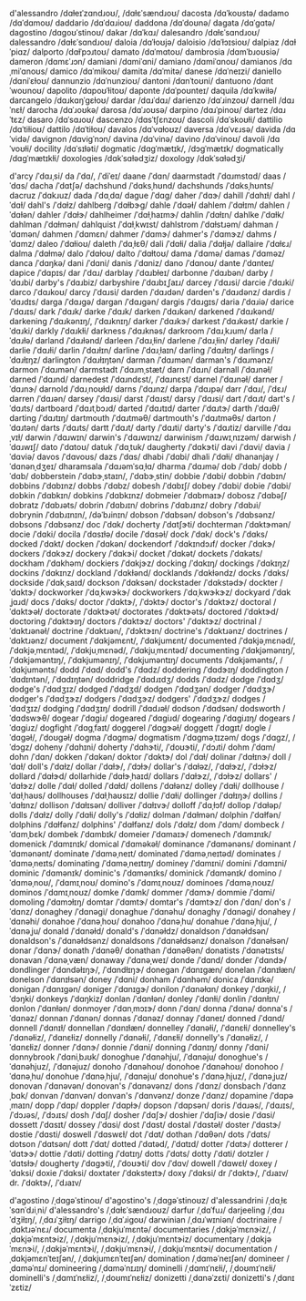 d'alessandro	/dɑɫeɪˈzɑndɹoʊ/, /dɑɫɛˈsændɹoʊ/
dacosta	/dɑˈkoʊstə/
dadamo	/dɑˈdɑmoʊ/
daddario	/dɑˈdɑɹioʊ/
daddona	/dɑˈdoʊnə/
dagata	/dɑˈɡɑtə/
dagostino	/dɑɡoʊˈstinoʊ/
dakar	/dɑˈkɑɹ/
dalesandro	/dɑɫɛˈsɑndɹoʊ/
dalessandro	/dɑɫɛˈsɑndɹoʊ/
daloia	/dɑˈɫoʊjə/
daloisio	/dɑˈɫɔɪsioʊ/
dalpiaz	/dɑɫˈpiɑz/
dalporto	/dɑɫˈpɔɹtoʊ/
damato	/dɑˈmɑtoʊ/
dambrosia	/dɑmˈbɹoʊsiə/
dameron	/dɑmɛˈɹɔn/
damiani	/dɑmiˈɑni/
damiano	/dɑmiˈɑnoʊ/
damianos	/dɑˌmiˈɑnoʊs/
damico	/dɑˈmikoʊ/
damita	/dɑˈmitə/
danese	/dɑˈneɪzi/
daniello	/dɑniˈɛɫoʊ/
dannunzio	/dɑˈnunzioʊ/
dantoni	/dɑnˈtoʊni/
dantuono	/dɑntˈwoʊnoʊ/
dapolito	/dɑpoʊˈɫitoʊ/
daponte	/dɑˈpoʊnteɪ/
daquila	/dɑˈkwiɫə/
darcangelo	/dɑɹkɑŋˈɡɛɫoʊ/
dardar	/dɑɹˈdɑɹ/
darienzo	/dɑˈɹinzoʊ/
darnell	/dɑɹˈnɛɫ/
darocha	/dɑˈɹoʊkə/
darosa	/dɑˈɹoʊsə/
darpino	/dɑɹˈpinoʊ/
dartez	/dɑɹˈtɛz/
dasaro	/dɑˈsɑɹoʊ/
dascenzo	/dɑsˈtʃɛnzoʊ/
dascoli	/dɑˈskoʊɫi/
dattilio	/dɑˈtiɫioʊ/
dattilo	/dɑˈtiɫoʊ/
davalos	/dɑˈvɑɫoʊz/
daversa	/dɑˈvɛɹsə/
davida	/dɑˈvidə/
davignon	/dɑviɡˈnɔn/
davina	/dɑˈvinə/
davino	/dɑˈvinoʊ/
davoli	/dɑˈvoʊɫi/
docility	/dɑˈsɪɫəti/
dogmatic	/dɑɡˈmætɪk/, /dɔɡˈmætɪk/
dogmatically	/dɑɡˈmætɪkɫi/
doxologies	/dɑkˈsɑɫədʒiz/
doxology	/dɑkˈsɑɫədʒi/

d'arcy	/ˈdɑɹˌsi/
da	/ˈdɑ/, /ˈdiˈeɪ/
daane	/ˈdɑn/
daarmstadt	/ˈdɑɹmstɑd/
daas	/ˈdɑs/
dacha	/ˈdɑtʃə/
dachshund	/ˈdɑksˌhʊnd/
dachshunds	/ˈdɑksˌhʊnts/
dacruz	/ˈdɑkɹuz/
dada	/ˈdɑˌdɑ/
dague	/ˈdɑɡ/
daher	/ˈdɑɝ/
dahill	/ˈdɑhɪɫ/
dahl	/ˈdɑɫ/
dahl's	/ˈdɑɫz/
dahlberg	/ˈdɑɫbɝɡ/
dahle	/ˈdɑəɫ/
dahlem	/ˈdɑɫɪm/
dahlen	/ˈdɑɫən/
dahler	/ˈdɑɫɝ/
dahlheimer	/ˈdɑɫˌhaɪmɝ/
dahlin	/ˈdɑɫɪn/
dahlke	/ˈdɑɫk/
dahlman	/ˈdɑɫmən/
dahlquist	/ˈdɑɫˌkwɪst/
dahlstrom	/ˈdɑɫstɹəm/
dahman	/ˈdɑmən/
dahmen	/ˈdɑmɛn/
dahmer	/ˈdɑmɝ/
dahmer's	/ˈdɑmɝz/
dahms	/ˈdɑmz/
daleo	/ˈdɑɫioʊ/
daleth	/ˈdɑˌɫɛθ/
dali	/ˈdɑɫi/
dalia	/ˈdɑɫjə/
dallaire	/ˈdɑɫɛɹ/
dalma	/ˈdɑɫmə/
dalo	/ˈdɑɫoʊ/
dalto	/ˈdɑɫtoʊ/
dama	/ˈdɑmə/
damas	/ˈdɑməz/
danca	/ˈdɑŋkə/
dani	/ˈdɑni/
danis	/ˈdɑniz/
dano	/ˈdɑnoʊ/
dante	/ˈdɑnteɪ/
dapice	/ˈdɑpɪs/
dar	/ˈdɑɹ/
darblay	/ˈdɑɹbɫeɪ/
darbonne	/ˈdɑɹbən/
darby	/ˈdɑɹbi/
darby's	/ˈdɑɹbiz/
darbyshire	/ˈdɑɹbɪˌʃaɪɹ/
darcey	/ˈdɑɹsi/
darcie	/ˈdɑɹki/
darco	/ˈdɑɹkoʊ/
darcy	/ˈdɑɹsi/
darden	/ˈdɑɹdən/
darden's	/ˈdɑɹdənz/
dardis	/ˈdɑɹdɪs/
darga	/ˈdɑɹɡə/
dargan	/ˈdɑɹɡən/
dargis	/ˈdɑɹɡɪs/
daria	/ˈdɑɹiə/
darice	/ˈdɑɹɪs/
dark	/ˈdɑɹk/
darke	/ˈdɑɹk/
darken	/ˈdɑɹkən/
darkened	/ˈdɑɹkənd/
darkening	/ˈdɑɹkənɪŋ/, /ˈdɑɹknɪŋ/
darker	/ˈdɑɹkɝ/
darkest	/ˈdɑɹkəst/
darkie	/ˈdɑɹki/
darkly	/ˈdɑɹkɫi/
darkness	/ˈdɑɹknəs/
darkroom	/ˈdɑɹˌkɹum/
darla	/ˈdɑɹɫə/
darland	/ˈdɑɹɫənd/
darleen	/ˈdɑɹˌɫin/
darlene	/ˈdɑɹˌɫin/
darley	/ˈdɑɹɫi/
darlie	/ˈdɑɹɫi/
darlin	/ˈdɑɹɫɪn/
darline	/ˈdɑɹˌɫaɪn/
darling	/ˈdɑɹɫɪŋ/
darlings	/ˈdɑɹɫɪŋz/
darlington	/ˈdɑɹɫɪŋtən/
darman	/ˈdɑɹmən/
darman's	/ˈdɑɹmənz/
darmon	/ˈdɑɹmən/
darmstadt	/ˈdɑɹmˌstæt/
darn	/ˈdɑɹn/
darnall	/ˈdɑɹnəɫ/
darned	/ˈdɑɹnd/
darnedest	/ˈdɑɹndɛst/, /ˈdɑɹnɛst/
darnel	/ˈdɑɹnəɫ/
darner	/ˈdɑɹnɝ/
darnold	/ˈdɑɹˌnoʊɫd/
darns	/ˈdɑɹnz/
darpa	/ˈdɑɹpə/
darr	/ˈdɑɹ/, /ˈdɛɹ/
darren	/ˈdɑɹən/
darsey	/ˈdɑɹsi/
darst	/ˈdɑɹst/
darsy	/ˈdɑɹsi/
dart	/ˈdɑɹt/
dart's	/ˈdɑɹts/
dartboard	/ˈdɑɹtˌbɔɹd/
darted	/ˈdɑɹtɪd/
darter	/ˈdɑɹtɝ/
darth	/ˈdɑɹθ/
darting	/ˈdɑɹtɪŋ/
dartmouth	/ˈdɑɹtməθ/
dartmouth's	/ˈdɑɹtməθs/
darton	/ˈdɑɹtən/
darts	/ˈdɑɹts/
dartt	/ˈdɑɹt/
darty	/ˈdɑɹti/
darty's	/ˈdɑɹtiz/
darville	/ˈdɑɹˌvɪɫ/
darwin	/ˈdɑɹwɪn/
darwin's	/ˈdɑɹwɪnz/
darwinism	/ˈdɑɹwɪˌnɪzəm/
darwish	/ˈdɑɹwɪʃ/
dato	/ˈdɑtoʊ/
datuk	/ˈdɑˌtuk/
daugherty	/ˈdɑkɝti/
davi	/ˈdɑvi/
davia	/ˈdɑviə/
davos	/ˈdɑvoʊs/
dazs	/ˈdɑs/
dhabi	/ˈdɑbi/
dhali	/ˈdɑɫi/
dhananjay	/ˈdɑnənˌdʒeɪ/
dharamsala	/ˈdɑɹəmˈsɑˌɫɑ/
dharma	/ˈdɑɹmə/
dob	/ˈdɑb/
dobb	/ˈdɑb/
dobberstein	/ˈdɑbɝˌstaɪn/, /ˈdɑbɝˌstin/
dobbie	/ˈdɑbi/
dobbin	/ˈdɑbɪn/
dobbins	/ˈdɑbɪnz/
dobbs	/ˈdɑbz/
dobesh	/ˈdɑbɪʃ/
dobey	/ˈdɑbi/
dobie	/ˈdɑbi/
dobkin	/ˈdɑbkɪn/
dobkins	/ˈdɑbkɪnz/
dobmeier	/ˈdɑbmaɪɝ/
dobosz	/ˈdɑbəʃ/
dobratz	/ˈdɑbɹəts/
dobrin	/ˈdɑbɹɪn/
dobrins	/ˈdɑbɹɪnz/
dobry	/ˈdɑbɹi/
dobrynin	/ˈdɑbɹɪnɪn/, /dəˈbɹinɪn/
dobson	/ˈdɑbsən/
dobson's	/ˈdɑbsənz/
dobsons	/ˈdɑbsənz/
doc	/ˈdɑk/
docherty	/ˈdɑtʃɝti/
dochterman	/ˈdɑktɝmən/
docie	/ˈdɑki/
docila	/ˈdɑsɪɫə/
docile	/ˈdɑsəɫ/
dock	/ˈdɑk/
dock's	/ˈdɑks/
docked	/ˈdɑkt/
docken	/ˈdɑkən/
dockendorf	/ˈdɑkɪndɔɹf/
docker	/ˈdɑkɝ/
dockers	/ˈdɑkɝz/
dockery	/ˈdɑkɝi/
docket	/ˈdɑkət/
dockets	/ˈdɑkəts/
dockham	/ˈdɑkhəm/
dockiers	/ˈdɑkjɝz/
docking	/ˈdɑkɪŋ/
dockings	/ˈdɑkɪŋz/
dockins	/ˈdɑkɪnz/
dockland	/ˈdɑkɫənd/
docklands	/ˈdɑkɫəndz/
docks	/ˈdɑks/
dockside	/ˈdɑkˌsaɪd/
dockson	/ˈdɑksən/
dockstader	/ˈdɑkstədɝ/
dockter	/ˈdɑktɝ/
dockworker	/ˈdɑˌkwɝkɝ/
dockworkers	/ˈdɑˌkwɝkɝz/
dockyard	/ˈdɑkˌjɑɹd/
docs	/ˈdɑks/
doctor	/ˈdɑktɝ/, /ˈdɔktɝ/
doctor's	/ˈdɑktɝz/
doctoral	/ˈdɑktɝəɫ/
doctorate	/ˈdɑktɝət/
doctorates	/ˈdɑktɝəts/
doctored	/ˈdɑktɝd/
doctoring	/ˈdɑktɝɪŋ/
doctors	/ˈdɑktɝz/
doctors'	/ˈdɑktɝz/
doctrinal	/ˈdɑktɹənəɫ/
doctrine	/ˈdɑktɹən/, /ˈdɔktɝɪn/
doctrine's	/ˈdɑktɹənz/
doctrines	/ˈdɑktɹənz/
document	/ˈdɑkjəmɛnt/, /ˈdɑkjumɛnt/
documented	/ˈdɑkjəˌmɛnəd/, /ˈdɑkjəˌmɛntəd/, /ˈdɑkjuˌmɛnəd/, /ˈdɑkjuˌmɛntəd/
documenting	/ˈdɑkjəmənɪŋ/, /ˈdɑkjəməntɪŋ/, /ˈdɑkjumənɪŋ/, /ˈdɑkjuməntɪŋ/
documents	/ˈdɑkjəmənts/, /ˈdɑkjumənts/
dodd	/ˈdɑd/
dodd's	/ˈdɑdz/
doddering	/ˈdɑdɝɪŋ/
doddington	/ˈdɑdɪntən/, /ˈdɑdɪŋtən/
doddridge	/ˈdɑdɹɪdʒ/
dodds	/ˈdɑdz/
dodge	/ˈdɑdʒ/
dodge's	/ˈdɑdʒɪz/
dodged	/ˈdɑdʒd/
dodgen	/ˈdɑdʒən/
dodger	/ˈdɑdʒɝ/
dodger's	/ˈdɑdʒɝz/
dodgers	/ˈdɑdʒɝz/
dodgers'	/ˈdɑdʒɝz/
dodges	/ˈdɑdʒɪz/
dodging	/ˈdɑdʒɪŋ/
dodrill	/ˈdɑdɹəɫ/
dodson	/ˈdɑdsən/
dodsworth	/ˈdɑdswɝθ/
dogear	/ˈdɑɡiɹ/
dogeared	/ˈdɑɡiɹd/
dogearing	/ˈdɑɡiɹɪŋ/
dogears	/ˈdɑɡiɹz/
dogfight	/ˈdɑɡˌfaɪt/
doggerel	/ˈdɑɡɝəɫ/
doggett	/ˈdɑɡɪt/
dogle	/ˈdɑɡəɫ/, /ˈdoʊɡəɫ/
dogma	/ˈdɑɡmə/
dogmatism	/ˈdɑɡməˌtɪzəm/
dogs	/ˈdɑɡz/, /ˈdɔɡz/
doheny	/ˈdɑhɪni/
doherty	/ˈdɑhɝti/, /ˈdoʊɝti/, /ˈdɔɹti/
dohm	/ˈdɑm/
dohn	/ˈdɑn/
dokken	/ˈdɑkən/
doktor	/ˈdɑktɝ/
dol	/ˈdɑɫ/
dolinar	/ˈdɑɫɪnɝ/
doll	/ˈdɑɫ/
doll's	/ˈdɑɫz/
dollar	/ˈdɑɫɝ/, /ˈdɔɫɝ/
dollar's	/ˈdɑɫəz/, /ˈdɑɫɝz/, /ˈdɔɫɝz/
dollard	/ˈdɑɫɝd/
dollarhide	/ˈdɑɫɝˌhaɪd/
dollars	/ˈdɑɫɝz/, /ˈdɔɫɝz/
dollars'	/ˈdɑɫɝz/
dolle	/ˈdɑɫ/
dolled	/ˈdɑɫd/
dollens	/ˈdɑɫənz/
dolley	/ˈdɑɫi/
dollhouse	/ˈdɑɫˌhaʊs/
dollhouses	/ˈdɑɫˌhaʊsɪz/
dollie	/ˈdɑɫi/
dollinger	/ˈdɑɫɪŋɝ/
dollins	/ˈdɑɫɪnz/
dollison	/ˈdɑɫɪsən/
dolliver	/ˈdɑɫɪvɝ/
dolloff	/ˈdɑˌɫɔf/
dollop	/ˈdɑɫəp/
dolls	/ˈdɑɫz/
dolly	/ˈdɑɫi/
dolly's	/ˈdɑɫiz/
dolman	/ˈdɑɫmən/
dolphin	/ˈdɑɫfən/
dolphins	/ˈdɑɫfənz/
dolphins'	/ˈdɑɫfənz/
dols	/ˈdɑɫz/
dom	/ˈdɑm/
dombeck	/ˈdɑmˌbɛk/
dombek	/ˈdɑmbɪk/
domeier	/ˈdɑmaɪɝ/
domenech	/ˈdɑmɪnɪk/
domenick	/ˈdɑmɪnɪk/
domical	/ˈdɑməkəɫ/
dominance	/ˈdɑmənəns/
dominant	/ˈdɑmənənt/
dominate	/ˈdɑməˌneɪt/
dominated	/ˈdɑməˌneɪtəd/
dominates	/ˈdɑməˌneɪts/
dominating	/ˈdɑməˌneɪtɪŋ/
dominey	/ˈdɑmɪni/
domini	/ˈdɑmɪni/
dominic	/ˈdɑmənɪk/
dominic's	/ˈdɑmənɪks/
dominick	/ˈdɑmənɪk/
domino	/ˈdɑməˌnoʊ/, /ˈdɑmɪˌnoʊ/
domino's	/ˈdɑmɪˌnoʊz/
dominoes	/ˈdɑməˌnoʊz/
dominos	/ˈdɑmɪˌnoʊz/
domke	/ˈdɑmk/
dommer	/ˈdɑmɝ/
dommie	/ˈdɑmi/
domoling	/ˈdɑmɔɫɪŋ/
domtar	/ˈdɑmtɝ/
domtar's	/ˈdɑmtɝz/
don	/ˈdɑn/
don's	/ˈdɑnz/
donaghey	/ˈdɑnəɡi/
donaghue	/ˈdɑnəhu/
donaghy	/ˈdɑnəɡi/
donahey	/ˈdɑnəhi/
donahoe	/ˈdɑnəˌhoʊ/
donahoo	/ˈdɑnəˌhu/
donahue	/ˈdɑnəˌhju/, /ˈdɑnəˌju/
donald	/ˈdɑnəɫd/
donald's	/ˈdɑnəɫdz/
donaldson	/ˈdɑnəɫdsən/
donaldson's	/ˈdɑnəɫdsənz/
donaldsons	/ˈdɑnəɫdsənz/
donalson	/ˈdɑnəɫsən/
donar	/ˈdɑnɝ/
donath	/ˈdɑnəθ/
donathan	/ˈdɑnəθən/
donatists	/ˈdɑnətɪsts/
donavan	/ˈdɑnəˌvæn/
donaway	/ˈdɑnəˌweɪ/
donde	/ˈdɑnd/
donder	/ˈdɑndɝ/
dondlinger	/ˈdɑndəɫɪŋɝ/, /ˈdɑndɫɪŋɝ/
donegan	/ˈdɑnɪɡæn/
donelan	/ˈdɑnɪɫæn/
donelson	/ˈdɑnɪɫsən/
doney	/ˈdɑni/
donham	/ˈdɑnhəm/
donica	/ˈdɑnɪkə/
donigan	/ˈdɑnɪɡən/
doniger	/ˈdɑnɪɡɝ/
donilon	/ˈdɑnəɫɑn/
donkey	/ˈdɑŋki/, /ˈdɔŋki/
donkeys	/ˈdɑŋkiz/
donlan	/ˈdɑnɫən/
donley	/ˈdɑnɫi/
donlin	/ˈdɑnɫɪn/
donlon	/ˈdɑnɫən/
donmoyer	/ˈdɑnˌmɔɪɝ/
donn	/ˈdɑn/
donna	/ˈdɑnə/
donna's	/ˈdɑnəz/
donnan	/ˈdɑnən/
donnas	/ˈdɑnəz/
donnay	/ˈdɑneɪ/
donned	/ˈdɑnd/
donnell	/ˈdɑnɪɫ/
donnellan	/ˈdɑnɪɫæn/
donnelley	/ˈdɑnəɫi/, /ˈdɑnɛɫi/
donnelley's	/ˈdɑnəɫiz/, /ˈdɑnɛɫiz/
donnelly	/ˈdɑnəɫi/, /ˈdɑnɛɫi/
donnelly's	/ˈdɑnəɫiz/, /ˈdɑnɛɫiz/
donner	/ˈdɑnɝ/
donnie	/ˈdɑni/
donning	/ˈdɑnɪŋ/
donny	/ˈdɑni/
donnybrook	/ˈdɑniˌbɹʊk/
donoghue	/ˈdɑnəhju/, /ˈdɑnəju/
donoghue's	/ˈdɑnəhjuz/, /ˈdɑnəjuz/
donoho	/ˈdɑnəhoʊ/
donohoe	/ˈdɑnəhoʊ/
donohoo	/ˈdɑnəˌhu/
donohue	/ˈdɑnəˌhju/, /ˈdɑnəju/
donohue's	/ˈdɑnəˌhjuz/, /ˈdɑnəˌjuz/
donovan	/ˈdɑnəvən/
donovan's	/ˈdɑnəvənz/
dons	/ˈdɑnz/
donsbach	/ˈdɑnzˌbɑk/
donvan	/ˈdɑnvən/
donvan's	/ˈdɑnvənz/
donze	/ˈdɑnz/
dopamine	/ˈdɑpəˌmaɪn/
dopp	/ˈdɑp/
doppler	/ˈdɑpɫɝ/
dopson	/ˈdɑpsən/
doris	/ˈdɑɹəs/, /ˈdɑɹɪs/, /ˈdɔɹəs/, /ˈdɔɹɪs/
dosh	/ˈdɑʃ/
dosher	/ˈdɑʃɝ/
doshier	/ˈdɑʃiɝ/
dosie	/ˈdɑsi/
dossett	/ˈdɑsɪt/
dossey	/ˈdɑsi/
dost	/ˈdɑst/
dostal	/ˈdɑstəɫ/
doster	/ˈdɑstɝ/
dostie	/ˈdɑsti/
doswell	/ˈdɑswɛɫ/
dot	/ˈdɑt/
dothan	/ˈdɑθən/
dots	/ˈdɑts/
dotson	/ˈdɑtsən/
dott	/ˈdɑt/
dotted	/ˈdɑtəd/, /ˈdɑtɪd/
dotter	/ˈdɑtɝ/
dotterer	/ˈdɑtɝɝ/
dottie	/ˈdɑti/
dotting	/ˈdɑtɪŋ/
dotts	/ˈdɑts/
dotty	/ˈdɑti/
dotzler	/ˈdɑtsɫɝ/
dougherty	/ˈdɑɡɝti/, /ˈdoʊɝti/
dov	/ˈdɑv/
dowell	/ˈdɑwɛɫ/
doxey	/ˈdɑksi/
doxie	/ˈdɑksi/
doxtater	/ˈdɑksteɪtɝ/
doxy	/ˈdɑksi/
dr	/ˈdɑktɝ/, /ˈdɹaɪv/
dr.	/ˈdɑktɝ/, /ˈdɹaɪv/

d'agostino	/ˌdɑɡəˈstinoʊ/
d'agostino's	/ˌdɑɡəˈstinoʊz/
d'alessandrini	/ˌdɑˌɫɛˈsɑnˈdɹiˌni/
d'alessandro's	/ˌdɑɫɛˈsændɹoʊz/
darfur	/ˌdɑˈfuɹ/
darjeeling	/ˌdɑɹˈdʒiɫɪŋ/, /ˌdɑɹˈʒiɫɪŋ/
darrigo	/ˌdɑˈɹiɡoʊ/
darwinian	/ˌdɑɹˈwɪniən/
doctrinaire	/ˌdɑktɹəˈnɛɹ/
documenta	/ˌdɑkjuˈmɛntə/
documentaries	/ˌdɑkjəˈmɛnɝiz/, /ˌdɑkjəˈmɛntɝiz/, /ˌdɑkjuˈmɛnɝiz/, /ˌdɑkjuˈmɛntɝiz/
documentary	/ˌdɑkjəˈmɛnɝi/, /ˌdɑkjəˈmɛntɝi/, /ˌdɑkjuˈmɛnɝi/, /ˌdɑkjuˈmɛntɝi/
documentation	/ˌdɑkjəmɛnˈteɪʃən/, /ˌdɑkjumɛnˈteɪʃən/
domination	/ˌdɑməˈneɪʃən/
domineer	/ˌdɑməˈnɪɹ/
domineering	/ˌdɑməˈnɪɹɪŋ/
dominelli	/ˌdɑmɪˈnɛɫi/, /ˌdoʊmɪˈnɛɫi/
dominelli's	/ˌdɑmɪˈnɛɫiz/, /ˌdoʊmɪˈnɛɫiz/
donizetti	/ˌdɑnəˈzɛti/
donizetti's	/ˌdɑnɪˈzɛtiz/
